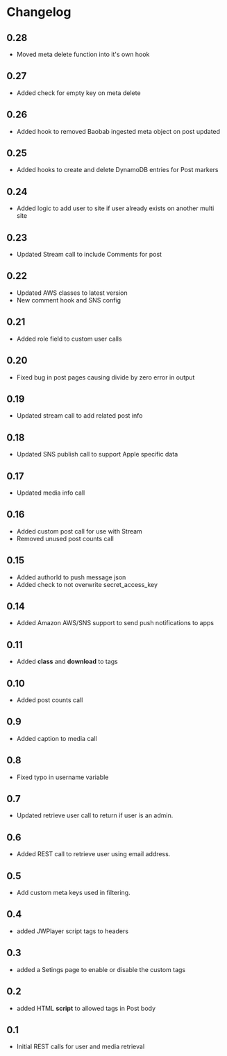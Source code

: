 # Changelog

## 0.28
- Moved meta delete function into it's own hook

## 0.27
- Added check for empty key on meta delete

## 0.26
- Added hook to removed Baobab ingested meta object on post updated

## 0.25
- Added hooks to create and delete DynamoDB entries for Post markers

## 0.24
- Added logic to add user to site if user already exists on another multi site

## 0.23
- Updated Stream call to include Comments for post

## 0.22
- Updated AWS classes to latest version
- New comment hook and SNS config

## 0.21
- Added role field to custom user calls

## 0.20
- Fixed bug in post pages causing divide by zero error in output

## 0.19
- Updated stream call to add related post info

## 0.18
- Updated SNS publish call to support Apple specific data

## 0.17
- Updated media info call

## 0.16
- Added custom post call for use with Stream
- Removed unused post counts call

## 0.15
- Added authorId to push message json
- Added check to not overwrite secret_access_key

## 0.14
- Added Amazon AWS/SNS support to send push notifications to apps

## 0.11
- Added **class** and **download** to <a> tags

## 0.10
- Added post counts call

## 0.9
- Added caption to media call

## 0.8
- Fixed typo in username variable

## 0.7
- Updated retrieve user call to return if user is an admin.

## 0.6
- Added REST call to retrieve user using email address.

## 0.5
- Add custom meta keys used in filtering.

## 0.4
- added JWPlayer script tags to headers

## 0.3
- added a Setings page to enable or disable the custom tags

## 0.2
- added HTML **script** to allowed tags in Post body

## 0.1
- Initial REST calls for user and media retrieval
